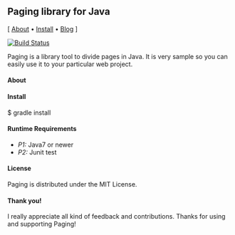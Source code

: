 Paging library for Java
--------------------------------------------------

\[ [About](https://github.com/minziappa/paging) •
[Install](https://github.com/minziappa/paging) • [Blog](http://njoonk.blogspot.jp/) \]

[![Build Status](https://travis-ci.org/minziappa/paging.svg?branch=master)](https://travis-ci.org/minziappa/paging)

Paging is a library tool to divide pages in Java. It is very sample so you can easily use it to your
particular web project.

#### About



#### Install

$ gradle install

#### Runtime Requirements

- *P1:* Java7 or newer
- *P2:* Junit test

#### License

Paging is distributed under the MIT License.


#### Thank you!

I really appreciate all kind of feedback and contributions. Thanks for using and supporting Paging!
